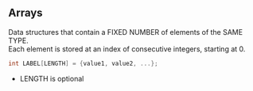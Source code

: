 ## Arrays
Data structures that contain a FIXED NUMBER of elements of the SAME TYPE. <br>
Each element is stored at an index of consecutive integers, starting at 0.
```C
int LABEL[LENGTH] = {value1, value2, ...};

```
- LENGTH is optional
